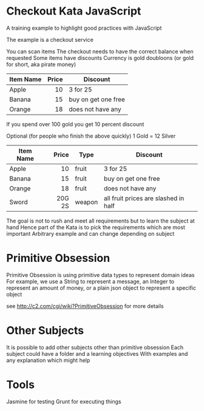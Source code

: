 Checkout Kata JavaScript
======================

A training example to highlight good practices with JavaScript

The example is a checkout service

You can scan items
The checkout needs to have the correct balance when requested
Some items have discounts
Currency is gold doubloons (or gold for short, aka pirate money)

| Item Name | Price | Discount            |
|-----------|------:|---------------------|
| Apple     | 10    | 3 for 25            |
| Banana    | 15    | buy on get one free |
| Orange    | 18    | does not have any   |

If you spend over 100 gold you get 10 percent discount

Optional (for people who finish the above quickly)
1 Gold = 12 Silver

| Item Name | Price  | Type   | Discount                             |
|-----------|-------:|--------|--------------------------------------|
| Apple     | 10     | fruit  | 3 for 25                             |
| Banana    | 15     | fruit  | buy on get one free                  |
| Orange    | 18     | fruit  | does not have any                    |
| Sword     | 20G 2S | weapon | all fruit prices are slashed in half |

The goal is not to rush and meet all requirements but to learn the subject at hand
Hence part of the Kata is to pick the requirements which are most important
Arbitrary example and can change depending on subject

Primitive Obsession
======================

Primitive Obsession is using primitive data types to represent domain ideas
For example, we use a String to represent a message, an Integer to represent an amount of money, or a plain json object to represent a specific object

see http://c2.com/cgi/wiki?PrimitiveObsession for more details

Other Subjects
======================

It is possible to add other subjects other than primitive obsession
Each subject could have a folder and a learning objectives
With examples and any explanation which might help

Tools
======================

Jasmine for testing
Grunt for executing things

